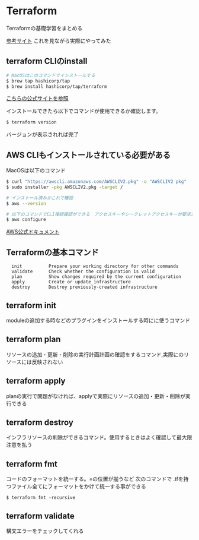 # Terraform
Terraformの基礎学習をまとめる

[参考サイト](https://fintan.jp/page/7192/)
これを見ながら実際にやってみた
## terraform CLIのinstall

``` bash
# MacOSはこのコマンドでインストールする
$ brew tap hashicorp/tap
$ brew install hashicorp/tap/terraform

```

[こちらの公式サイトを参照](https://developer.hashicorp.com/terraform/install)

インストールできたら以下でコマンドが使用できるか確認します。

``` zsh
$ terraform version

```
バージョンが表示されれば完了

## AWS CLIもインストールされている必要がある
MacOSは以下のコマンド

``` bash
$ curl "https://awscli.amazonaws.com/AWSCLIV2.pkg" -o "AWSCLIV2 pkg"
$ sudo installer -pkg AWSCLIV2.pkg -target /

# インストール済みかこれで確認
$ aws --version

# 以下のコマンドでCLI接続確認ができる　アクセスキーやシークレットアクセスキーが要求されるので入力する
$ aws configure
```
[AWS公式ドキュメント](https://docs.aws.amazon.com/cli/latest/userguide/getting-started-install.html)

## Terraformの基本コマンド
``` 
  init          Prepare your working directory for other commands
  validate      Check whether the configuration is valid
  plan          Show changes required by the current configuration
  apply         Create or update infrastructure
  destroy       Destroy previously-created infrastructure

```


## terraform init
moduleの追加する時などのプラグインをインストールする時にに使うコマンド

## terraform plan
リソースの追加・更新・削除の実行計画計画の確認をするコマンド,実際にのリソースには反映されない

## terraform apply
planの実行で問題がなければ、applyで実際にリソースの追加・更新・削除が実行できる
## terraform destroy
インフラリソースの削除ができるコマンド。使用するときはよく確認して最大限注意を払う
## terraform fmt
コードのフォーマットを統一する。=の位置が揃うなど 次のコマンドで .tfを持つファイル全てにフォーマットをかけて統一する事ができる
``` 
$ terraform fmt -recursive

```
## terraform validate
構文エラーをチェックしてくれる

